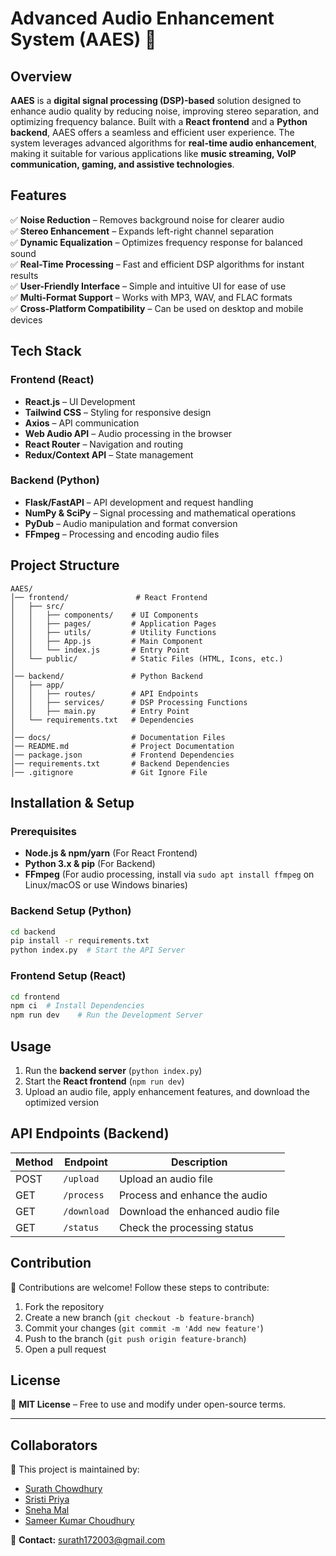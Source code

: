 # Advanced Audio Enhancement System (AAES) 🎵

## Overview
**AAES** is a **digital signal processing (DSP)-based** solution designed to enhance audio quality by reducing noise, improving stereo separation, and optimizing frequency balance. Built with a **React frontend** and a **Python backend**, AAES offers a seamless and efficient user experience. The system leverages advanced algorithms for **real-time audio enhancement**, making it suitable for various applications like **music streaming, VoIP communication, gaming, and assistive technologies**.

## Features
✅ **Noise Reduction** – Removes background noise for clearer audio  
✅ **Stereo Enhancement** – Expands left-right channel separation  
✅ **Dynamic Equalization** – Optimizes frequency response for balanced sound  
✅ **Real-Time Processing** – Fast and efficient DSP algorithms for instant results  
✅ **User-Friendly Interface** – Simple and intuitive UI for ease of use  
✅ **Multi-Format Support** – Works with MP3, WAV, and FLAC formats  
✅ **Cross-Platform Compatibility** – Can be used on desktop and mobile devices  

## Tech Stack
### Frontend (React)
- **React.js** – UI Development
- **Tailwind CSS** – Styling for responsive design
- **Axios** – API communication
- **Web Audio API** – Audio processing in the browser
- **React Router** – Navigation and routing
- **Redux/Context API** – State management

### Backend (Python)
- **Flask/FastAPI** – API development and request handling
- **NumPy & SciPy** – Signal processing and mathematical operations
- **PyDub** – Audio manipulation and format conversion
- **FFmpeg** – Processing and encoding audio files

## Project Structure
```
AAES/
│── frontend/               # React Frontend
│   ├── src/
│   │   ├── components/    # UI Components
│   │   ├── pages/         # Application Pages
│   │   ├── utils/         # Utility Functions
│   │   ├── App.js         # Main Component
│   │   └── index.js       # Entry Point
│   └── public/            # Static Files (HTML, Icons, etc.)
│
│── backend/               # Python Backend
│   ├── app/
│   │   ├── routes/        # API Endpoints
│   │   ├── services/      # DSP Processing Functions
│   │   ├── main.py        # Entry Point
│   └── requirements.txt   # Dependencies
│
│── docs/                  # Documentation Files
│── README.md              # Project Documentation
│── package.json           # Frontend Dependencies
│── requirements.txt       # Backend Dependencies
│── .gitignore             # Git Ignore File
```

## Installation & Setup
### Prerequisites
- **Node.js & npm/yarn** (For React Frontend)
- **Python 3.x & pip** (For Backend)
- **FFmpeg** (For audio processing, install via `sudo apt install ffmpeg` on Linux/macOS or use Windows binaries)

### Backend Setup (Python)
```bash
cd backend
pip install -r requirements.txt
python index.py  # Start the API Server
```

### Frontend Setup (React)
```bash
cd frontend
npm ci  # Install Dependencies
npm run dev    # Run the Development Server
```

## Usage
1. Run the **backend server** (`python index.py`)
2. Start the **React frontend** (`npm run dev`)
3. Upload an audio file, apply enhancement features, and download the optimized version

## API Endpoints (Backend)
| Method | Endpoint       | Description                      |
|--------|--------------|----------------------------------|
| POST   | `/upload`    | Upload an audio file             |
| GET    | `/process`   | Process and enhance the audio    |
| GET    | `/download`  | Download the enhanced audio file |
| GET    | `/status`    | Check the processing status      |

## Contribution
🚀 Contributions are welcome! Follow these steps to contribute:
1. Fork the repository
2. Create a new branch (`git checkout -b feature-branch`)
3. Commit your changes (`git commit -m 'Add new feature'`)
4. Push to the branch (`git push origin feature-branch`)
5. Open a pull request

## License
📜 **MIT License** – Free to use and modify under open-source terms.

---

## Collaborators
👥 This project is maintained by:
- [Surath Chowdhury](https://github.com/Surath83)
- [Sristi Priya](https://github.com/SristiPriya01)
- [Sneha Mal](https://github.com/Snehamal)
- [Sameer Kumar Choudhury](https://github.com/contributor4)

📧 **Contact:** surath172003@gmail.com


